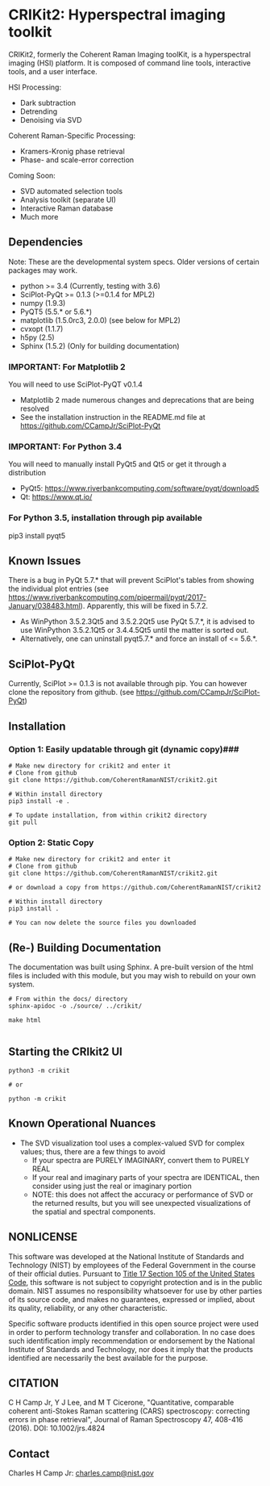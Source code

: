 # CRIKit2: Hyperspectral imaging toolkit #

CRIKit2, formerly the Coherent Raman Imaging toolKit, is a hyperspectral
imaging (HSI) platform. It is composed of command line tools, interactive tools,
and a user interface.

HSI Processing:
* Dark subtraction
* Detrending
* Denoising via SVD

Coherent Raman-Specific Processing:
* Kramers-Kronig phase retrieval
* Phase- and scale-error correction

Coming Soon:
* SVD automated selection tools
* Analysis toolkit (separate UI)
* Interactive Raman database
* Much more

## Dependencies ##

Note: These are the developmental system specs. Older versions of certain
packages may work.

* python >= 3.4 (Currently, testing with 3.6)
* SciPlot-PyQt >= 0.1.3 (>=0.1.4 for MPL2)
* numpy (1.9.3)
* PyQT5 (5.5.* or 5.6.*)
* matplotlib (1.5.0rc3, 2.0.0) (see below for MPL2)
* cvxopt (1.1.7)
* h5py (2.5)
* Sphinx (1.5.2) (Only for building documentation)

### IMPORTANT: For Matplotlib 2 ###
You will need to use SciPlot-PyQT v0.1.4
* Matplotlib 2 made numerous changes and deprecations that are being resolved
* See the installation instruction in the README.md file at https://github.com/CCampJr/SciPlot-PyQt

### IMPORTANT: For Python 3.4 ###
You will need to manually install PyQt5 and Qt5 or get it through a distribution
* PyQt5: https://www.riverbankcomputing.com/software/pyqt/download5
* Qt: https://www.qt.io/

### For Python 3.5, installation through pip available ###
pip3 install pyqt5

## Known Issues ##
There is a bug in PyQt 5.7.* that will prevent SciPlot's tables from showing the individual plot entries 
(see https://www.riverbankcomputing.com/pipermail/pyqt/2017-January/038483.html). Apparently, this will be fixed in 5.7.2.

* As WinPython 3.5.2.3Qt5 and 3.5.2.2Qt5 use PyQt 5.7.*, it is advised to use WinPython 3.5.2.1Qt5 or 3.4.4.5Qt5 until the matter is sorted out.
* Alternatively, one can uninstall pyqt5.7.* and force an install of <= 5.6.*.

## SciPlot-PyQt ##
Currently, SciPlot >= 0.1.3 is not available through pip. You can however clone the repository from github.
(see https://github.com/CCampJr/SciPlot-PyQt)

## Installation ##
### Option 1: Easily updatable through git (dynamic copy)###
```
# Make new directory for crikit2 and enter it
# Clone from github
git clone https://github.com/CoherentRamanNIST/crikit2.git

# Within install directory
pip3 install -e .

# To update installation, from within crikit2 directory
git pull
```

### Option 2: Static Copy ###
```
# Make new directory for crikit2 and enter it
# Clone from github
git clone https://github.com/CoherentRamanNIST/crikit2.git

# or download a copy from https://github.com/CoherentRamanNIST/crikit2

# Within install directory
pip3 install .

# You can now delete the source files you downloaded
```

## (Re-) Building Documentation ##
The documentation was built using Sphinx. A pre-built version of the html
files is included with this module, but you may wish to rebuild on your own
system.
```
# From within the docs/ directory
sphinx-apidoc -o ./source/ ../crikit/

make html


```
## Starting the CRIkit2 UI ##
```
python3 -m crikit 

# or

python -m crikit
```

## Known Operational Nuances
* The SVD visualization tool uses a complex-valued SVD for complex values; thus, there are a few
things to avoid
    * If your spectra are PURELY IMAGINARY, convert them to PURELY REAL
    * If your real and imaginary parts of your spectra are IDENTICAL, then
    consider using just the real or imaginary portion
    * NOTE: this does not affect the accuracy or performance of SVD or the returned
    results, but you will see unexpected visualizations of the spatial and spectral
    components.

## NONLICENSE ##
This software was developed at the National Institute of Standards and
Technology (NIST) by employees of the Federal Government in the course of
their official duties. Pursuant to [Title 17 Section 105 of the United States
Code](http://www.copyright.gov/title17/92chap1.html#105), this software is not
subject to copyright protection and is in the public domain. NIST assumes no
responsibility whatsoever for use by other parties of its source code, and
makes no guarantees, expressed or implied, about its quality, reliability, or
any other characteristic.

Specific software products identified in this open source project were used in
order to perform technology transfer and collaboration. In no case does such
identification imply recommendation or endorsement by the National Institute
of Standards and Technology, nor does it imply that the products identified
are necessarily the best available for the purpose.

## CITATION ##
C H Camp Jr, Y J Lee, and M T Cicerone, "Quantitative, comparable coherent
anti-Stokes Raman scattering (CARS) spectroscopy: correcting errors in phase
retrieval", Journal of Raman Spectroscopy 47, 408-416 (2016).
DOI: 10.1002/jrs.4824

## Contact ##
Charles H Camp Jr: [charles.camp@nist.gov](mailto:charles.camp@nist.gov)

